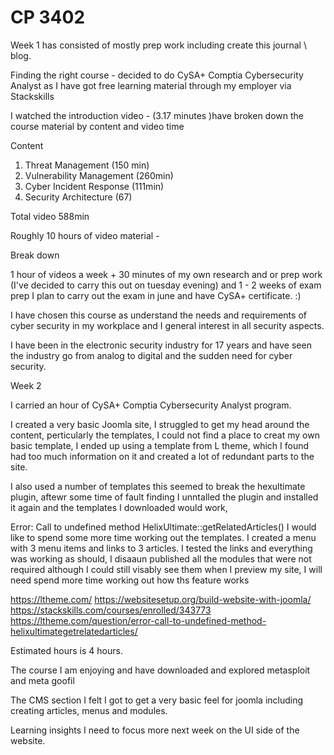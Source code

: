 # CP 3402

Week 1 has consisted of mostly prep work including create this journal \ blog.

Finding the right course - decided  to do CySA+ Comptia Cybersecurity Analyst as I have got free learning material through my employer via Stackskills

I watched the introduction video - (3.17 minutes )have broken down the course material by content and video time 

Content
1. Threat Management (150 min)
2. Vulnerability Management (260min)
3. Cyber Incident Response (111min)
4. Security Architecture (67)

Total  video 588min

Roughly 10 hours of video material - 

Break down

1 hour of videos a week + 30 minutes of my own research and or prep work (I've decided to carry this out on tuesday evening) and 1 - 2 weeks of exam prep I plan to carry out the exam in june and have CySA+ certificate. :)

I have chosen this course as understand the needs and requirements of cyber security in my workplace and I general interest in all security aspects.

I have been in the electronic security industry for 17 years and have seen the industry go from analog to digital and the sudden need for cyber security.


Week 2

I carried an hour of CySA+ Comptia Cybersecurity Analyst program.

I created a very basic Joomla site, I struggled to get my head around the content, perticularly the templates, I could not find a place to creat my own basic template, I ended up using a template from L theme, which I found had too much information on it and created a lot of redundant parts to the site.

I also used a number of templates this seemed to break the hexultimate plugin, aftewr some time of fault finding I unntalled the plugin and installed it again and the templates I downloaded would work,

Error: Call to undefined method HelixUltimate::getRelatedArticles()
I would like to spend some more time working out the templates.
I created a menu with 3 menu items and links to 3 articles. I tested the links and everything was working as should,
I disaaun published  all the modules that were not required although I could still visably see them when I preview my site, I will need spend more time working out how ths feature works 


https://ltheme.com/
https://websitesetup.org/build-website-with-joomla/
https://stackskills.com/courses/enrolled/343773
https://ltheme.com/question/error-call-to-undefined-method-helixultimategetrelatedarticles/


Estimated hours is 4 hours.

The course I am enjoying and have downloaded and explored metasploit and meta goofil

The CMS section I felt I got to get a very basic feel for joomla including creating articles, menus and modules.

Learning insights I need to focus more next week on the UI side of the website.
